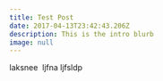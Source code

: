 ```yaml
---
title: Test Post
date: 2017-04-13T23:42:43.206Z
description: This is the intro blurb
image: null
---
```


laksnee  ljfna ljfsldp 
